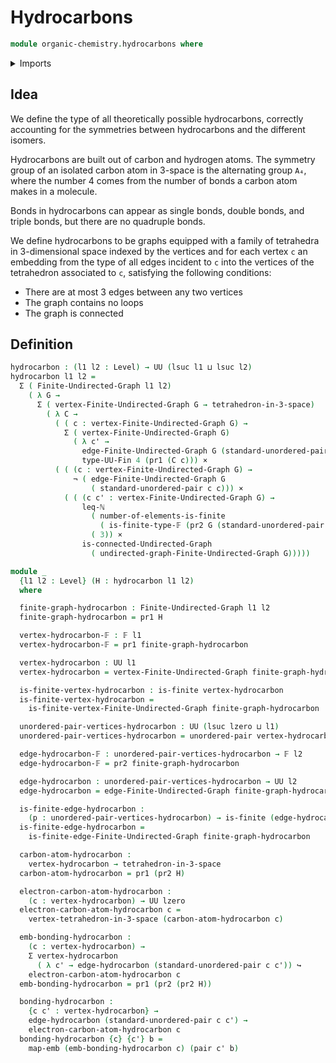 # Hydrocarbons

```agda
module organic-chemistry.hydrocarbons where
```

<details><summary>Imports</summary>

```agda
open import elementary-number-theory.inequality-natural-numbers

open import finite-group-theory.tetrahedra-in-3-space

open import foundation.cartesian-product-types
open import foundation.dependent-pair-types
open import foundation.embeddings
open import foundation.negation
open import foundation.universe-levels
open import foundation.unordered-pairs

open import graph-theory.connected-undirected-graphs
open import graph-theory.finite-graphs

open import univalent-combinatorics.finite-types
```

</details>

## Idea

We define the type of all theoretically possible hydrocarbons, correctly
accounting for the symmetries between hydrocarbons and the different isomers.

Hydrocarbons are built out of carbon and hydrogen atoms. The symmetry group of
an isolated carbon atom in 3-space is the alternating group `A₄`, where the
number 4 comes from the number of bonds a carbon atom makes in a molecule.

Bonds in hydrocarbons can appear as single bonds, double bonds, and triple
bonds, but there are no quadruple bonds.

We define hydrocarbons to be graphs equipped with a family of tetrahedra in
3-dimensional space indexed by the vertices and for each vertex `c` an embedding
from the type of all edges incident to `c` into the vertices of the tetrahedron
associated to `c`, satisfying the following conditions:

- There are at most 3 edges between any two vertices
- The graph contains no loops
- The graph is connected

## Definition

```agda
hydrocarbon : (l1 l2 : Level) → UU (lsuc l1 ⊔ lsuc l2)
hydrocarbon l1 l2 =
  Σ ( Finite-Undirected-Graph l1 l2)
    ( λ G →
      Σ ( vertex-Finite-Undirected-Graph G → tetrahedron-in-3-space)
        ( λ C →
          ( ( c : vertex-Finite-Undirected-Graph G) →
            Σ ( vertex-Finite-Undirected-Graph G)
              ( λ c' →
                edge-Finite-Undirected-Graph G (standard-unordered-pair c c')) ↪
                type-UU-Fin 4 (pr1 (C c))) ×
          ( ( (c : vertex-Finite-Undirected-Graph G) →
              ¬ ( edge-Finite-Undirected-Graph G
                  ( standard-unordered-pair c c))) ×
            ( ( (c c' : vertex-Finite-Undirected-Graph G) →
                leq-ℕ
                  ( number-of-elements-is-finite
                    ( is-finite-type-𝔽 (pr2 G (standard-unordered-pair c c'))))
                  ( 3)) ×
                is-connected-Undirected-Graph
                  ( undirected-graph-Finite-Undirected-Graph G)))))

module _
  {l1 l2 : Level} (H : hydrocarbon l1 l2)
  where

  finite-graph-hydrocarbon : Finite-Undirected-Graph l1 l2
  finite-graph-hydrocarbon = pr1 H

  vertex-hydrocarbon-𝔽 : 𝔽 l1
  vertex-hydrocarbon-𝔽 = pr1 finite-graph-hydrocarbon

  vertex-hydrocarbon : UU l1
  vertex-hydrocarbon = vertex-Finite-Undirected-Graph finite-graph-hydrocarbon

  is-finite-vertex-hydrocarbon : is-finite vertex-hydrocarbon
  is-finite-vertex-hydrocarbon =
    is-finite-vertex-Finite-Undirected-Graph finite-graph-hydrocarbon

  unordered-pair-vertices-hydrocarbon : UU (lsuc lzero ⊔ l1)
  unordered-pair-vertices-hydrocarbon = unordered-pair vertex-hydrocarbon

  edge-hydrocarbon-𝔽 : unordered-pair-vertices-hydrocarbon → 𝔽 l2
  edge-hydrocarbon-𝔽 = pr2 finite-graph-hydrocarbon

  edge-hydrocarbon : unordered-pair-vertices-hydrocarbon → UU l2
  edge-hydrocarbon = edge-Finite-Undirected-Graph finite-graph-hydrocarbon

  is-finite-edge-hydrocarbon :
    (p : unordered-pair-vertices-hydrocarbon) → is-finite (edge-hydrocarbon p)
  is-finite-edge-hydrocarbon =
    is-finite-edge-Finite-Undirected-Graph finite-graph-hydrocarbon

  carbon-atom-hydrocarbon :
    vertex-hydrocarbon → tetrahedron-in-3-space
  carbon-atom-hydrocarbon = pr1 (pr2 H)

  electron-carbon-atom-hydrocarbon :
    (c : vertex-hydrocarbon) → UU lzero
  electron-carbon-atom-hydrocarbon c =
    vertex-tetrahedron-in-3-space (carbon-atom-hydrocarbon c)

  emb-bonding-hydrocarbon :
    (c : vertex-hydrocarbon) →
    Σ vertex-hydrocarbon
      ( λ c' → edge-hydrocarbon (standard-unordered-pair c c')) ↪
    electron-carbon-atom-hydrocarbon c
  emb-bonding-hydrocarbon = pr1 (pr2 (pr2 H))

  bonding-hydrocarbon :
    {c c' : vertex-hydrocarbon} →
    edge-hydrocarbon (standard-unordered-pair c c') →
    electron-carbon-atom-hydrocarbon c
  bonding-hydrocarbon {c} {c'} b =
    map-emb (emb-bonding-hydrocarbon c) (pair c' b)
```
